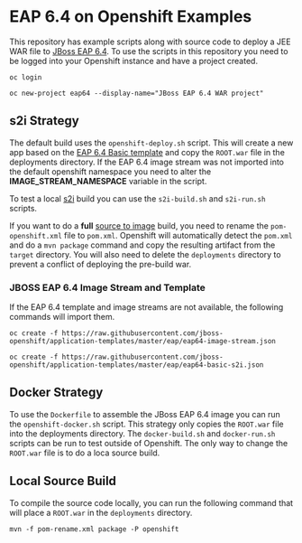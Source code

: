 # EAP 6.4 on Openshift Examples

This repository has example scripts along with source code to deploy a JEE WAR file to [JBoss EAP 6.4](https://www.redhat.com/en/technologies/jboss-middleware/application-platform).
To use the scripts in this repository you need to be logged into your Openshift instance and have a project created.

`oc login`

`oc new-project eap64 --display-name="JBoss EAP 6.4 WAR project"`

## s2i Strategy

The default build uses the `openshift-deploy.sh` script. This will create a new app based on the 
[EAP 6.4 Basic template](https://github.com/jboss-openshift/application-templates/blob/master/eap/eap64-basic-s2i.json) and copy the `ROOT.war` file in the deployments directory. If the EAP 6.4 image stream was
not imported into the default openshift namespace you need to alter the **IMAGE_STREAM_NAMESPACE** variable in the script. 

To test a local [s2i](https://github.com/openshift/source-to-image) build you can use the `s2i-build.sh` and `s2i-run.sh` scripts.

If you want to do a **full** [source to image](https://github.com/openshift/source-to-image) build, you need to rename the `pom-openshift.xml` file
to `pom.xml`.  Openshift will automatically detect the `pom.xml` and do a `mvn package` command and copy the resulting artifact from the `target` directory. You will 
also need to delete the `deployments` directory to prevent a conflict of deploying the pre-build war.

### JBOSS EAP 6.4 Image Stream and Template
If the EAP 6.4 template and image streams are not available, the following commands will import them.

`oc create -f https://raw.githubusercontent.com/jboss-openshift/application-templates/master/eap/eap64-image-stream.json`

`oc create -f https://raw.githubusercontent.com/jboss-openshift/application-templates/master/eap/eap64-basic-s2i.json`


## Docker Strategy
To use the `Dockerfile` to assemble the JBoss EAP 6.4 image you can run the `openshift-docker.sh` script.  This strategy only copies the `ROOT.war` file into the deployments directory.  The `docker-build.sh` and `docker-run.sh` scripts can be run
to test outside of Openshift. The only way to change the `ROOT.war` file is to do a loca source build.

## Local Source Build
To compile the source code locally, you can run the following command that will place a `ROOT.war` in the `deployments` directory.

`mvn -f pom-rename.xml package -P openshift`